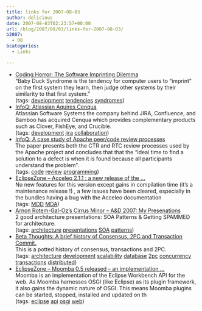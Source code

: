 ```yaml
---
title: links for 2007-08-03
author: delicious
date: 2007-08-03T02:23:57+00:00
url: /blog/2007/08/03/links-for-2007-08-03/
b2007:
  - 08
bcategories:
  - Links

---
```

  * <div>
      <a href="http://www.codinghorror.com/blog/archives/000921.html">Coding Horror: The Software Imprinting Dilemma</a>
    </div>
    
    <div>
      &#8220;Baby Duck Syndrome is the tendency for computer users to &#8220;imprint&#8221; on the first system they learn, then judge other systems by their similarity to that first system.&#8221;
    </div>
    
    <div>
      (tags: <a href="http://del.icio.us/frodenas/development">development</a> <a href="http://del.icio.us/frodenas/tendencies">tendencies</a> <a href="http://del.icio.us/frodenas/syndromes">syndromes</a>)
    </div>

  * <div>
      <a href="http://www.infoq.com/news/2007/08/atlassiancenqua">InfoQ: Atlassian Aquires Cenqua</a>
    </div>
    
    <div>
      Atlassian Software Systems the company behind JIRA, Confluence, and Bamboo has acquired Cenqua which provides complementary products such as Clover, FishEye, and Crucible.
    </div>
    
    <div>
      (tags: <a href="http://del.icio.us/frodenas/development">development</a> <a href="http://del.icio.us/frodenas/jira">jira</a> <a href="http://del.icio.us/frodenas/collaboration">collaboration</a>)
    </div>

  * <div>
      <a href="http://www.infoq.com/news/2007/08/code-review-at-apache">InfoQ: A case study of Apache peer/code review processes</a>
    </div>
    
    <div>
      The paper presents both the CTR and RTC review processes used by the Apache project and concludes that that the “ideal time to find a solution to a defect is when it is found because all participants understand the problem”.
    </div>
    
    <div>
      (tags: <a href="http://del.icio.us/frodenas/code">code</a> <a href="http://del.icio.us/frodenas/review">review</a> <a href="http://del.icio.us/frodenas/programming">programming</a>)
    </div>

  * <div>
      <a href="http://www.eclipsezone.com/eclipse/forums/t99666.rhtml">EclipseZone &#8211; Acceleo 2.1.1 : a new release of the &#8230;</a>
    </div>
    
    <div>
      No new features for this version except gains in compilation time (it’s a maintenance release !) , a few issues have been cleared, especially in the bundles having a bug with the Acceleo documentation
    </div>
    
    <div>
      (tags: <a href="http://del.icio.us/frodenas/MDD">MDD</a> <a href="http://del.icio.us/frodenas/MDA">MDA</a>)
    </div>

  * <div>
      <a href="http://www.rgoarchitects.com/blog/PermaLink,guid,dba65633-ee5c-44da-a77d-5f854988aeda.aspx">Arnon Rotem-Gal-Oz&#8217;s Cirrus Minor &#8211; A&D 2007: My Presenations</a>
    </div>
    
    <div>
      2 good architecture presentations: SOA Patterns & Getting SPAMMED for architecture.
    </div>
    
    <div>
      (tags: <a href="http://del.icio.us/frodenas/architecture">architecture</a> <a href="http://del.icio.us/frodenas/presentations">presentations</a> <a href="http://del.icio.us/frodenas/SOA">SOA</a> <a href="http://del.icio.us/frodenas/patterns">patterns</a>)
    </div>

  * <div>
      <a href="http://betathoughts.blogspot.com/2007/06/brief-history-of-consensus-2pc-and.html">Beta Thoughts: A brief history of Consensus, 2PC and Transaction Commit.</a>
    </div>
    
    <div>
      This is a potted history of consensus, transactions and 2PC.
    </div>
    
    <div>
      (tags: <a href="http://del.icio.us/frodenas/architecture">architecture</a> <a href="http://del.icio.us/frodenas/development">development</a> <a href="http://del.icio.us/frodenas/scalability">scalability</a> <a href="http://del.icio.us/frodenas/database">database</a> <a href="http://del.icio.us/frodenas/2pc">2pc</a> <a href="http://del.icio.us/frodenas/concurrency">concurrency</a> <a href="http://del.icio.us/frodenas/transactions">transactions</a> <a href="http://del.icio.us/frodenas/distributed">distributed</a>)
    </div>

  * <div>
      <a href="http://www.eclipsezone.com/eclipse/forums/t99589.rhtml">EclipseZone &#8211; Moomba 0.5 released &#8211; an implementation &#8230;</a>
    </div>
    
    <div>
      Moomba is an implementation of the Eclipse Workbench API for the web. As Moomba harnesses OSGI (like Eclipse) as its plugin framework, it also gains the dynamic nature of OSGI. This means Moomba plugins can be started, stopped, installed and updated on th
    </div>
    
    <div>
      (tags: <a href="http://del.icio.us/frodenas/eclipse">eclipse</a> <a href="http://del.icio.us/frodenas/api">api</a> <a href="http://del.icio.us/frodenas/osgi">osgi</a> <a href="http://del.icio.us/frodenas/web">web</a>)
    </div>